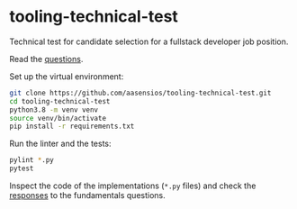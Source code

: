 # tooling-technical-test

Technical test for candidate selection for a fullstack developer job position.

Read the [questions](questions.md).

Set up the virtual environment:
```sh
git clone https://github.com/aasensios/tooling-technical-test.git
cd tooling-technical-test
python3.8 -m venv venv
source venv/bin/activate
pip install -r requirements.txt
```

Run the linter and the tests:
```sh
pylint *.py
pytest
```

Inspect the code of the implementations (`*.py` files) and check the [responses](fundamentals_responses.txt) to the fundamentals questions.
